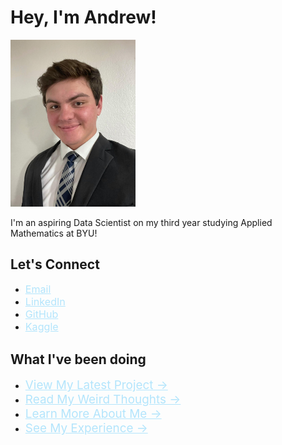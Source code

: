 # Hey, I'm Andrew!

<img src="/images/formal.jpeg" alt="Your Headshot" width="200" />

I'm an aspiring Data Scientist on my third year studying Applied Mathematics at BYU!

## Let's Connect

- <a href="mailto:andrewjdarley@gmail.com" style="color: #b3e5fc; font-size: 1.15em;">Email</a>
- <a href="https://www.linkedin.com/in/ajdarley/" style="color: #b3e5fc; font-size: 1.15em;">LinkedIn</a>
- <a href="https://github.com/andrewjdarley" style="color: #b3e5fc; font-size: 1.15em;">GitHub</a>
- <a href="https://www.kaggle.com/andrewjdarley" style="color: #b3e5fc; font-size: 1.15em;">Kaggle</a>

## What I've been doing

- <a href="/#projects" style="color: #b3e5fc; font-size: 1.35em;">View My Latest Project →</a>
- <a href="/#blog" style="color: #b3e5fc; font-size: 1.35em;">Read My Weird Thoughts →</a>
- <a href="/#about" style="color: #b3e5fc; font-size: 1.35em;">Learn More About Me →</a>
- <a href="/#resume" style="color: #b3e5fc; font-size: 1.35em;">See My Experience →</a>
